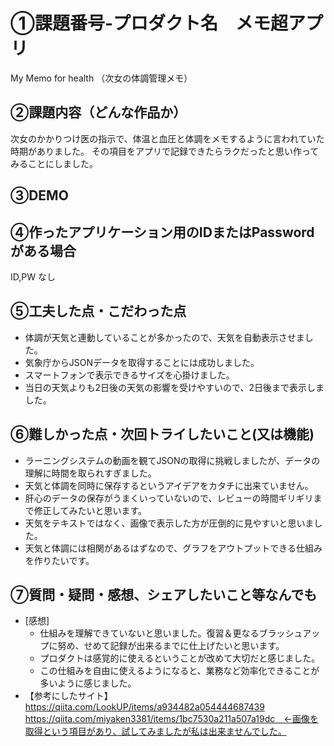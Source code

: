 # ①課題番号-プロダクト名　メモ超アプリ

My Memo for health （次女の体調管理メモ）

## ②課題内容（どんな作品か）

次女のかかりつけ医の指示で、体温と血圧と体調をメモするように言われていた時期がありました。
その項目をアプリで記録できたらラクだったと思い作ってみることにしました。

## ③DEMO


## ④作ったアプリケーション用のIDまたはPasswordがある場合

ID,PW なし

## ⑤工夫した点・こだわった点

- 体調が天気と連動していることが多かったので、天気を自動表示させました。
- 気象庁からJSONデータを取得することには成功しました。
- スマートフォンで表示できるサイズを心掛けました。
- 当日の天気よりも2日後の天気の影響を受けやすいので、2日後まで表示しました。

## ⑥難しかった点・次回トライしたいこと(又は機能)

- ラーニングシステムの動画を観てJSONの取得に挑戦しましたが、データの理解に時間を取られすぎました。
- 天気と体調を同時に保存するというアイデアをカタチに出来ていません。
- 肝心のデータの保存がうまくいっていないので、レビューの時間ギリギリまで修正してみたいと思います。
- 天気をテキストではなく、画像で表示した方が圧倒的に見やすいと思いました。
- 天気と体調には相関があるはずなので、グラフをアウトプットできる仕組みを作りたいです。

## ⑦質問・疑問・感想、シェアしたいこと等なんでも

- [感想]　
  - 仕組みを理解できていないと思いました。復習＆更なるブラッシュアップに努め、せめて記録が出来るまでに仕上げたいと思います。
  - プロダクトは感覚的に使えるということが改めて大切だと感じました。
  - この仕組みを自由に使えるようになると、業務など効率化できることが多いように感じました。
- 【参考にしたサイト】
  https://qiita.com/LookUP/items/a934482a054444687439
  https://qiita.com/miyaken3381/items/1bc7530a211a507a19dc　←画像を取得という項目があり、試してみましたが私は出来ませんでした。

